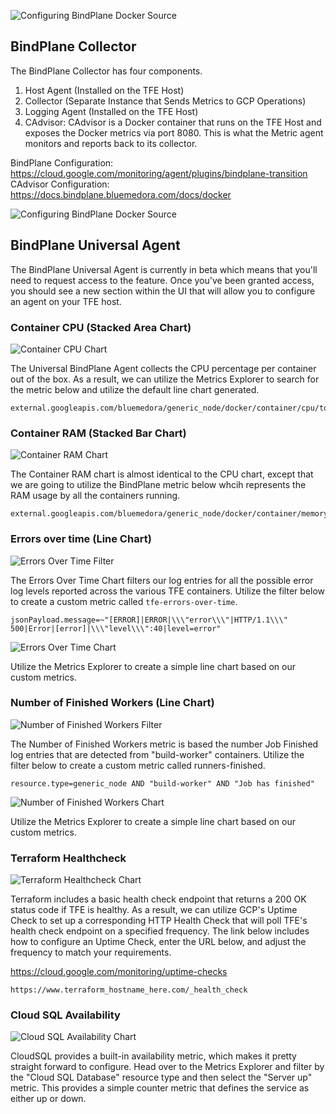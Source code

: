 ![Configuring BindPlane Docker Source](../docs/gcp-dashboard.png)

## BindPlane Collector

The BindPlane Collector has four components.

1. Host Agent (Installed on the TFE Host)
2. Collector (Separate Instance that Sends Metrics to GCP Operations)
3. Logging Agent (Installed on the TFE Host)
4. CAdvisor: CAdvisor is a Docker container that runs on the TFE Host and exposes the Docker metrics via port 8080. This is what the Metric agent monitors and reports back to its collector.

BindPlane Configuration: https://cloud.google.com/monitoring/agent/plugins/bindplane-transition
CAdvisor Configuration: https://docs.bindplane.bluemedora.com/docs/docker


![Configuring BindPlane Docker Source](../docs/bindplane-source.png)


## BindPlane Universal Agent

The BindPlane Universal Agent is currently in beta which means that you'll need to request access to the feature. Once you've been granted access, you should see a new section within the UI that will allow you to configure an agent on your TFE host.

### Container CPU (Stacked Area Chart)

![Container CPU Chart](../docs/gcp-container-cpu.png)

The Universal BindPlane Agent collects the CPU percentage per container out of the box. As a result, we can utilize the Metrics Explorer to search for the metric below and utilize the default line chart generated.

```
external.googleapis.com/bluemedora/generic_node/docker/container/cpu/total_utilization
```

### Container RAM (Stacked Bar Chart)

![Container RAM Chart](../docs/gcp-container-ram.png)

The Container RAM chart is almost identical to the CPU chart, except that we are going to utilize the BindPlane metric below whcih represents the RAM usage by all the containers running.

```
external.googleapis.com/bluemedora/generic_node/docker/container/memory/used
```

### Errors over time (Line Chart)

![Errors Over Time Filter](../docs/gcp-errors-over-time.png)

The Errors Over Time Chart filters our log entries for all the possible error log levels reported across the various TFE containers. Utilize the filter below to create a custom metric called `tfe-errors-over-time`.

```
jsonPayload.message=~"[ERROR]|ERROR|\\\"error\\\"|HTTP/1.1\\\" 500|Error|[error]|\\\"level\\\":40|level=error"
```

![Errors Over Time Chart](../docs/gcp-errors-over-time-chart.png)

Utilize the Metrics Explorer to create a simple line chart based on our custom metrics.


### Number of Finished Workers (Line Chart)

![Number of Finished Workers Filter](../docs/gcp-finished-workers.png)

The Number of Finished Workers metric is based the number Job Finished log entries that are detected from "build-worker" containers. Utilize the filter below to create a custom metric called runners-finished.

```
resource.type=generic_node AND "build-worker" AND "Job has finished"
```

![Number of Finished Workers Chart](../docs/gcp-finished-workers-chart.png)

Utilize the Metrics Explorer to create a simple line chart based on our custom metrics.


### Terraform Healthcheck

![Terraform Healthcheck Chart](../docs/gcp-uptime-check.png)

Terraform includes a basic health check endpoint that returns a 200 OK status code if TFE is healthy. As a result, we can utilize GCP's Uptime Check to set up a corresponding HTTP Health Check that will poll TFE's health check endpoint on a specified frequency. The link below includes how to configure an Uptime Check, enter the URL below, and adjust the frequency to match your requirements.

https://cloud.google.com/monitoring/uptime-checks

```
https://www.terraform_hostname_here.com/_health_check
```

### Cloud SQL Availability

![Cloud SQL Availability Chart](../docs/gcp-cloud-sql-availability.png)

CloudSQL provides a built-in availability metric, which makes it pretty straight forward to configure. Head over to the Metrics Explorer and filter by the "Cloud SQL Database" resource type and then select the "Server up" metric. This provides a simple counter metric that defines the service as either up or down.